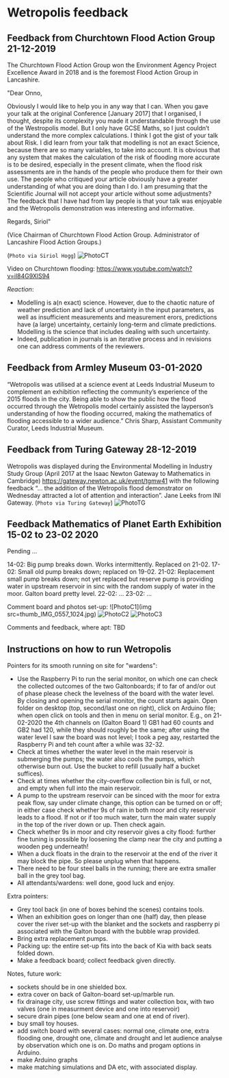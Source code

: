 # Wetropolis feedback

## Feedback from Churchtown Flood Action Group 21-12-2019
The Churchtown Flood Action Group won the Environment Agency Project Excellence Award in 2018 and is the foremost Flood Action Group in Lancashire.

"Dear Onno, 

Obviously I would like to help you in any way that I can. When you gave your talk at the original Conference [January 2017] that I organised, I thought, despite its complexity you made it understandable through the use of the Westropolis model. But I only have GCSE Maths, so I just couldn’t understand the more complex calculations. I think I got the gist of your talk about Risk. I did learn from your talk that modelling is not an exact Science, because there are so many variables, to take into account. It is obvious that any system that makes the calculation of the risk of flooding more accurate is to be desired, especially in the present climate, when the flood risk assessments are in the hands of the people who produce them for their own use. The people who critiqued your article obviously have a greater understanding of what you are doing than I do. I am presuming that the Scientific Journal will not accept your article without some adjustments? 
The feedback that I have had from lay people is that your talk was enjoyable and the Wetropolis demonstration was interesting and informative. 

Regards, Siriol"

(Vice Chairman of Churchtown Flood Action Group. Administrator of Lancashire Flood Action Groups.) 

(```Photo via Siriol Hogg```) ![PhotoCT](image0.jpeg)

Video on Churchtown flooding: https://www.youtube.com/watch?v=il84G9XlS94

*Reaction*:
- Modelling is a(n exact) science. However, due to the chaotic nature of weather prediction and lack of uncertainty in the input parameters, as well as insufficient measurements and measurement erors, predictions have (a large) uncertainty, certainly long-term and climate predictions. Modelling is the science that includes dealing with such uncertainty.
- Indeed, publication in journals is an iterative process and in revisions one can address comments of the reviewers.

## Feedback from Armley Museum 03-01-2020
“Wetropolis was utilised at a science event at Leeds Industrial Museum to complement an exhibition reflecting the community’s experience of the 2015 floods in the city. Being able to show the public how the flood occurred through the Wetropolis model certainly assisted the layperson’s  understanding of how the flooding occurred, making the mathematics of flooding accessible to a wider audience.”
Chris Sharp, Assistant Community Curator, Leeds Industrial Museum.


## Feedback from Turing Gateway 28-12-2019
Wetropolis was displayed during the Environmental Modelling in Industry Study Group (April 2017 at the Isaac Newton Gateway to Mathematics in Cambridge) https://gateway.newton.ac.uk/event/tgmw41 with the following feedback “... the addition of the Wetropolis flood demonstrator on Wednesday attracted a lot of attention and interaction”. Jane Leeks from INI Gateway.
(```Photo via Turing Gateway```) ![PhotoTG](TuringwetropolisScreenShot20170407at085520.png)

## Feedback Mathematics of Planet Earth Exhibition 15-02 to 23-02 2020

Pending ...

14-02: Big pump breaks down. Works intermittently. Replaced on 21-02.
17-02: Small old pump breaks down; replaced on 19-02.
21-02: Replacement small pump breaks down; not yet replaced but reserve pump is providing water in upstream reservoir in sinc with the random supply of water in the moor. Galton board pretty level.
22-02: ...
23-02: ...

Comment board and photos set-up:
![PhotoC1](img src=thumb_IMG_0557_1024.jpg)<!--{:"height="50%" width="50%"}-->
![PhotoC2](thumb_IMG_0558_1024.jpg)
![PhotoC3](thumb_IMG_0561_1024.jpg)

Comments and feedback, where apt:
TBD

## Instructions on how to run Wetropolis

Pointers for its smooth running on site for "wardens":
- Use the Raspberry Pi to run the serial monitor, on which one can check the collected outcomes of the two Galtonboards; if to far of and/or out of phase please check the levelness of the board with the water level. By closing and opening the serial monitor, the count starts again. Open folder on desktop (top, second/last one on right), click on Arduino file; when open click on tools and then in menu on serial monitor. E.g., on 21-02-2020 the 4th channels on (Galton Board 1) GB1 had 60 counts and GB2 had 120, while they should roughly be the same; after using the water level I saw the board was not level; I took a peg aay, restarted the Raspberry Pi and teh count after a while was 32-32.
- Check at times whether the water level in the main reservoir is submerging the pumps; the water also cools the pumps, which otherwise burn out. Use the bucket to refill (usually half a bucket suffices).
- Check at times whether the city-overflow collection bin is full, or not, and empty when full into the main reservoir.
- A pump to the upstream reservoir can be sinced with  the moor for extra peak flow, say under climate change, this option can be turned on or off; in either case check whether 9s of rain in both moor and city reservoir leads to a flood. If not or if too much water, turn the main water supply in the top of the river down or up. Then check again.
- Check whether 9s in moor and city reservoir gives a city flood: further fine tuning is possible by loosening the clamp near the city and putting a wooden peg underneath!
- When a duck floats in the drain to the reservoir at the end of the river it may block the pipe. So please unplug when that happens.
- There need to be four steel balls in the running; there are extra smaller ball in the grey tool bag.
- All attendants/wardens: well done, good luck and enjoy.

Extra pointers:
- Grey tool back (in one of boxes behind the scenes) contains tools.
- When an exhibition goes on longer than one (half) day, then please cover the river set-up with the blanket and the sockets and raspberry pi associated with the Galton board with the bubble wrap provided.
- Bring extra replacement pumps.
- Packing up: the entire set-up fits into the back of Kia with back seats folded down.
- Make a feedback board; collect feedback given directly.

Notes, future work:
- sockets should be in one shielded box.
- extra cover on back of Galton-board set-up/marble run.
- fix drainage city, use screw fittings and water collection box, with two valves (one in measurment device and one into reservoir) 
- secure drain pipes (one below seam and one at end of river).
- buy small toy houses.
- add switch board with several cases: normal one, climate one, extra flooding one, drought one, climate and drought and let audience analyse by observation which one is on. Do maths and progam options in Arduino.
- make Arduino graphs
- make matching simulations and DA etc, with associated display.
